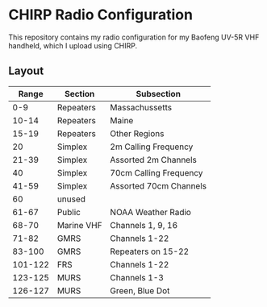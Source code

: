 # CHIRP Radio Configuration

This repository contains my radio configuration for my Baofeng UV-5R VHF handheld, which I upload using CHIRP.

## Layout

| Range   | Section    | Subsection             |
| ------- | ---------- | ---------------------- |
| 0-9     | Repeaters  | Massachussetts         |
| 10-14   | Repeaters  | Maine                  |
| 15-19   | Repeaters  | Other Regions          |
| 20      | Simplex    | 2m Calling Frequency   |
| 21-39   | Simplex    | Assorted 2m Channels   |
| 40      | Simplex    | 70cm Calling Frequency |
| 41-59   | Simplex    | Assorted 70cm Channels |
| 60      | unused     |                        |
| 61-67   | Public     | NOAA Weather Radio     |
| 68-70   | Marine VHF | Channels 1, 9, 16      |
| 71-82   | GMRS       | Channels 1-22          |
| 83-100  | GMRS       | Repeaters on 15-22     |
| 101-122 | FRS        | Channels 1-22          |
| 123-125 | MURS       | Channels 1-3           |
| 126-127 | MURS       | Green, Blue Dot        |
